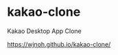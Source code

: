# kakao-clone

<p>Kakao Desktop App Clone<p>
<a href="https://wjnoh.github.io/kakao-clone/">https://wjnoh.github.io/kakao-clone/</a>

